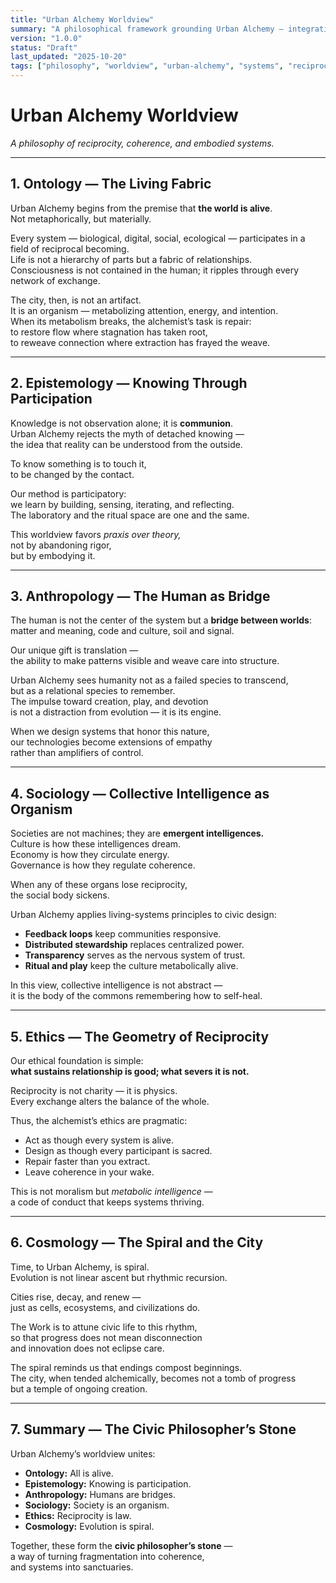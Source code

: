 ```yaml
---
title: "Urban Alchemy Worldview"
summary: "A philosophical framework grounding Urban Alchemy — integrating systems theory, somatic intelligence, and civic metaphysics into a unified worldview of reciprocity and re-enchantment."
version: "1.0.0"
status: "Draft"
last_updated: "2025-10-20"
tags: ["philosophy", "worldview", "urban-alchemy", "systems", "reciprocity", "embodiment"]
---
```


# Urban Alchemy Worldview  
*A philosophy of reciprocity, coherence, and embodied systems.*

---

## 1. Ontology — The Living Fabric  

Urban Alchemy begins from the premise that **the world is alive**.  
Not metaphorically, but materially.  

Every system — biological, digital, social, ecological — participates in a field of reciprocal becoming.  
Life is not a hierarchy of parts but a fabric of relationships.  
Consciousness is not contained in the human; it ripples through every network of exchange.  

The city, then, is not an artifact.  
It is an organism — metabolizing attention, energy, and intention.  
When its metabolism breaks, the alchemist’s task is repair:  
to restore flow where stagnation has taken root,  
to reweave connection where extraction has frayed the weave.  

---

## 2. Epistemology — Knowing Through Participation  

Knowledge is not observation alone; it is **communion**.  
Urban Alchemy rejects the myth of detached knowing —  
the idea that reality can be understood from the outside.  

To know something is to touch it,  
to be changed by the contact.  

Our method is participatory:  
we learn by building, sensing, iterating, and reflecting.  
The laboratory and the ritual space are one and the same.  

This worldview favors *praxis over theory,*  
not by abandoning rigor,  
but by embodying it.  

---

## 3. Anthropology — The Human as Bridge  

The human is not the center of the system but a **bridge between worlds**:  
matter and meaning, code and culture, soil and signal.  

Our unique gift is translation —  
the ability to make patterns visible and weave care into structure.  

Urban Alchemy sees humanity not as a failed species to transcend,  
but as a relational species to remember.  
The impulse toward creation, play, and devotion  
is not a distraction from evolution — it is its engine.  

When we design systems that honor this nature,  
our technologies become extensions of empathy  
rather than amplifiers of control.  

---

## 4. Sociology — Collective Intelligence as Organism  

Societies are not machines; they are **emergent intelligences.**  
Culture is how these intelligences dream.  
Economy is how they circulate energy.  
Governance is how they regulate coherence.  

When any of these organs lose reciprocity,  
the social body sickens.  

Urban Alchemy applies living-systems principles to civic design:  
- **Feedback loops** keep communities responsive.  
- **Distributed stewardship** replaces centralized power.  
- **Transparency** serves as the nervous system of trust.  
- **Ritual and play** keep the culture metabolically alive.  

In this view, collective intelligence is not abstract —  
it is the body of the commons remembering how to self-heal.  

---

## 5. Ethics — The Geometry of Reciprocity  

Our ethical foundation is simple:  
**what sustains relationship is good; what severs it is not.**  

Reciprocity is not charity — it is physics.  
Every exchange alters the balance of the whole.  

Thus, the alchemist’s ethics are pragmatic:  
- Act as though every system is alive.  
- Design as though every participant is sacred.  
- Repair faster than you extract.  
- Leave coherence in your wake.  

This is not moralism but *metabolic intelligence* —  
a code of conduct that keeps systems thriving.  

---

## 6. Cosmology — The Spiral and the City  

Time, to Urban Alchemy, is spiral.  
Evolution is not linear ascent but rhythmic recursion.  

Cities rise, decay, and renew —  
just as cells, ecosystems, and civilizations do.  

The Work is to attune civic life to this rhythm,  
so that progress does not mean disconnection  
and innovation does not eclipse care.  

The spiral reminds us that endings compost beginnings.  
The city, when tended alchemically, becomes not a tomb of progress  
but a temple of ongoing creation.  

---

## 7. Summary — The Civic Philosopher’s Stone  

Urban Alchemy’s worldview unites:  

- **Ontology:** All is alive.  
- **Epistemology:** Knowing is participation.  
- **Anthropology:** Humans are bridges.  
- **Sociology:** Society is an organism.  
- **Ethics:** Reciprocity is law.  
- **Cosmology:** Evolution is spiral.  

Together, these form the **civic philosopher’s stone** —  
a way of turning fragmentation into coherence,  
and systems into sanctuaries.  

